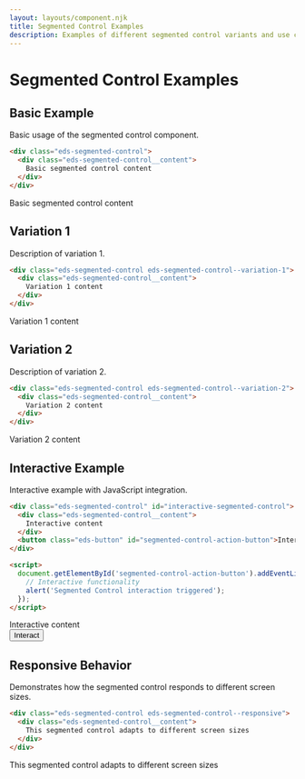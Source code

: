 ```yaml
---
layout: layouts/component.njk
title: Segmented Control Examples
description: Examples of different segmented control variants and use cases
---
```


# Segmented Control Examples

## Basic Example

Basic usage of the segmented control component.

```html
<div class="eds-segmented-control">
  <div class="eds-segmented-control__content">
    Basic segmented control content
  </div>
</div>
```

<div class="example-preview">
  <div class="eds-segmented-control">
    <div class="eds-segmented-control__content">
      Basic segmented control content
    </div>
  </div>
</div>

## Variation 1

Description of variation 1.

```html
<div class="eds-segmented-control eds-segmented-control--variation-1">
  <div class="eds-segmented-control__content">
    Variation 1 content
  </div>
</div>
```

<div class="example-preview">
  <div class="eds-segmented-control eds-segmented-control--variation-1">
    <div class="eds-segmented-control__content">
      Variation 1 content
    </div>
  </div>
</div>

## Variation 2

Description of variation 2.

```html
<div class="eds-segmented-control eds-segmented-control--variation-2">
  <div class="eds-segmented-control__content">
    Variation 2 content
  </div>
</div>
```

<div class="example-preview">
  <div class="eds-segmented-control eds-segmented-control--variation-2">
    <div class="eds-segmented-control__content">
      Variation 2 content
    </div>
  </div>
</div>

## Interactive Example

Interactive example with JavaScript integration.

```html
<div class="eds-segmented-control" id="interactive-segmented-control">
  <div class="eds-segmented-control__content">
    Interactive content
  </div>
  <button class="eds-button" id="segmented-control-action-button">Interact</button>
</div>

<script>
  document.getElementById('segmented-control-action-button').addEventListener('click', function() {
    // Interactive functionality
    alert('Segmented Control interaction triggered');
  });
</script>
```

<div class="example-preview">
  <div class="eds-segmented-control" id="interactive-segmented-control">
    <div class="eds-segmented-control__content">
      Interactive content
    </div>
    <button class="eds-button" id="segmented-control-action-button">Interact</button>
  </div>
</div>

## Responsive Behavior

Demonstrates how the segmented control responds to different screen sizes.

```html
<div class="eds-segmented-control eds-segmented-control--responsive">
  <div class="eds-segmented-control__content">
    This segmented control adapts to different screen sizes
  </div>
</div>
```

<div class="example-preview">
  <div class="eds-segmented-control eds-segmented-control--responsive">
    <div class="eds-segmented-control__content">
      This segmented control adapts to different screen sizes
    </div>
  </div>
</div>
